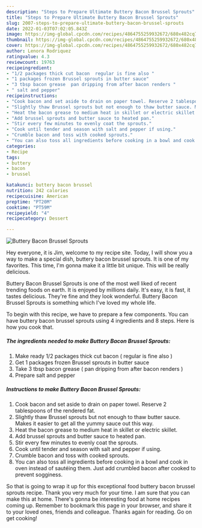 ```yaml
---
description: "Steps to Prepare Ultimate Buttery Bacon Brussel Sprouts"
title: "Steps to Prepare Ultimate Buttery Bacon Brussel Sprouts"
slug: 2007-steps-to-prepare-ultimate-buttery-bacon-brussel-sprouts
date: 2022-01-03T07:02:05.843Z
image: https://img-global.cpcdn.com/recipes/4864755259932672/680x482cq70/buttery-bacon-brussel-sprouts-recipe-main-photo.jpg
thumbnail: https://img-global.cpcdn.com/recipes/4864755259932672/680x482cq70/buttery-bacon-brussel-sprouts-recipe-main-photo.jpg
cover: https://img-global.cpcdn.com/recipes/4864755259932672/680x482cq70/buttery-bacon-brussel-sprouts-recipe-main-photo.jpg
author: Lenora Rodriquez
ratingvalue: 4.3
reviewcount: 19763
recipeingredient:
- "1/2 packages thick cut bacon  regular is fine also "
- "1 packages frozen Brussel sprouts in butter sauce"
- "3 tbsp bacon grease  pan dripping from after bacon renders "
- " salt and pepper"
recipeinstructions:
- "Cook bacon and set aside to drain on paper towel. Reserve 2 tablespoons of the rendered fat."
- "Slightly thaw Brussel sprouts but not enough to thaw butter sauce. Makes it easier to get all the yummy sauce out this way."
- "Heat the bacon grease to medium heat in skillet or electric skillet."
- "Add brussel sprouts and butter sauce to heated pan."
- "Stir every few minutes to evenly coat the sprouts."
- "Cook until tender and season with salt and pepper if using."
- "Crumble bacon and toss with cooked sprouts."
- "You can also toss all ingredients before cooking in a bowl and cook in oven instead of sautéing them. Just add crumbled bacon after cooked to prevent sogginess."
categories:
- Recipe
tags:
- buttery
- bacon
- brussel

katakunci: buttery bacon brussel 
nutrition: 242 calories
recipecuisine: American
preptime: "PT20M"
cooktime: "PT59M"
recipeyield: "4"
recipecategory: Dessert

---
```



![Buttery Bacon Brussel Sprouts](https://img-global.cpcdn.com/recipes/4864755259932672/680x482cq70/buttery-bacon-brussel-sprouts-recipe-main-photo.jpg)

Hey everyone, it is Jim, welcome to my recipe site. Today, I will show you a way to make a special dish, buttery bacon brussel sprouts. It is one of my favorites. This time, I'm gonna make it a little bit unique. This will be really delicious.

Buttery Bacon Brussel Sprouts is one of the most well liked of recent trending foods on earth. It is enjoyed by millions daily. It's easy, it is fast, it tastes delicious. They're fine and they look wonderful. Buttery Bacon Brussel Sprouts is something which I've loved my whole life.




To begin with this recipe, we have to prepare a few components. You can have buttery bacon brussel sprouts using 4 ingredients and 8 steps. Here is how you cook that.

<!--inarticleads1-->

##### The ingredients needed to make Buttery Bacon Brussel Sprouts:

1. Make ready 1/2 packages thick cut bacon ( regular is fine also )
1. Get 1 packages frozen Brussel sprouts in butter sauce
1. Take 3 tbsp bacon grease ( pan dripping from after bacon renders )
1. Prepare  salt and pepper




<!--inarticleads2-->

##### Instructions to make Buttery Bacon Brussel Sprouts:

1. Cook bacon and set aside to drain on paper towel. Reserve 2 tablespoons of the rendered fat.
1. Slightly thaw Brussel sprouts but not enough to thaw butter sauce. Makes it easier to get all the yummy sauce out this way.
1. Heat the bacon grease to medium heat in skillet or electric skillet.
1. Add brussel sprouts and butter sauce to heated pan.
1. Stir every few minutes to evenly coat the sprouts.
1. Cook until tender and season with salt and pepper if using.
1. Crumble bacon and toss with cooked sprouts.
1. You can also toss all ingredients before cooking in a bowl and cook in oven instead of sautéing them. Just add crumbled bacon after cooked to prevent sogginess.




So that is going to wrap it up for this exceptional food buttery bacon brussel sprouts recipe. Thank you very much for your time. I am sure that you can make this at home. There's gonna be interesting food at home recipes coming up. Remember to bookmark this page in your browser, and share it to your loved ones, friends and colleague. Thanks again for reading. Go on get cooking!
